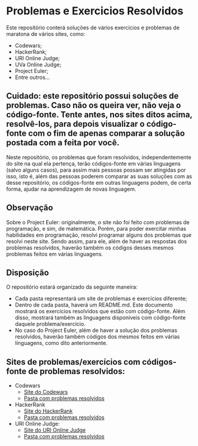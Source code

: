 # Problemas e Exercicios Resolvidos

Este repositório conterá soluções de vários exercícios e problemas de
maratona de vários sites, como:

  - Codewars;
  - HackerRank;
  - URI Online Judge;
  - UVa Online Judge;
  - Project Euler;
  - Entre
outros...

## Cuidado: este repositório possui soluções de problemas. Caso não os queira ver, não veja o código-fonte. Tente antes, nos sites ditos acima, resolvê-los, para depois visualizar o código-fonte com o fim de apenas comparar a solução postada com a feita por você.

Neste repositório, os problemas que foram resolvidos, independentemente
do site na qual ela pertença, terão códigos-fonte em várias linguagens
(salvo alguns casos), para assim mais pessoas possam ser atingidas por
isso, isto é, além das pessoas poderem comparar as suas soluções com as
desse repositório, os códigos-fonte em outras linguagens podem, de certa
forma, ajudar na aprendizagem de novas linguagem.

## Observação

Sobre o Project Euler: originalmente, o site não foi feito com problemas
de programação, e sim, de matemática. Porém, para poder exercitar minhas
habilidades em programação, resolvi programar alguns dos problemas que
resolvi neste site. Sendo assim, para ele, além de haver as respostas
dos problemas resolvidos, haverão também os códigos desses mesmos
problemas feitos em várias linguagens.

## Disposição

O repositório estará organizado da seguinte maneira:

  - Cada pasta representará um site de problemas e exercícios diferente;
  - Dentro de cada pasta, haverá um README.md. Este documento mostrará
    os exercícios resolvidos que estão com código-fonte. Além disso,
    mostrará também as linguagens disponíveis com código-fonte daquele
    problema/exercício.
  - No caso do Project Euler, além de haver a solução dos problemas
    resolvidos, haverão também códigos dos mesmos feitos em várias
    linguagens, como dito anteriormente.

## Sites de problemas/exercícios com códigos-fonte de problemas resolvidos:

  - Codewars
      - [Site do Codewars](https://www.codewars.com/)
      - [Pasta com problemas
        resolvidos](https://github.com/rt-oliveira/Problemas-e-Exercicios-Resolvidos/tree/codewars/Codewars)
  - HackerRank
      - [Site do HackerRank](https://www.hackerrank.com/)
      - [Pasta com problemas
        resolvidos](https://github.com/rt-oliveira/Problemas-e-Exercicios-Resolvidos/tree/master/HackerRank)
  - URI Online Judge:
      - [Site do URI Online
        Judge](https://www.urionlinejudge.com.br/judge/en)
      - [Pasta com problemas
        resolvidos](https://github.com/rt-oliveira/Problemas-e-Exercicios-Resolvidos/tree/master/URI%20Online%20Judge)
